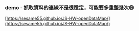 ### demo - 抓取資料的連線不是很穩定，可能要多重整幾次😅
[https://sesame55.github.io/JS-HW-openDataMap/](https://sesame55.github.io/JS-HW-openDataMap/)
